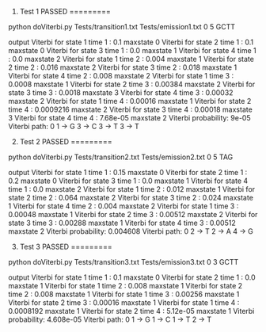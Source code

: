 1. Test 1 PASSED
=========

python doViterbi.py Tests/transition1.txt Tests/emission1.txt 0 5 GCTT

output
Viterbi for state 1 time 1 : 0.1 maxstate 0
Viterbi for state 2 time 1 : 0.1 maxstate 0
Viterbi for state 3 time 1 : 0.0 maxstate 1
Viterbi for state 4 time 1 : 0.0 maxstate 2
Viterbi for state 1 time 2 : 0.004 maxstate 1
Viterbi for state 2 time 2 : 0.016 maxstate 2
Viterbi for state 3 time 2 : 0.018 maxstate 1
Viterbi for state 4 time 2 : 0.008 maxstate 2
Viterbi for state 1 time 3 : 0.0008 maxstate 1
Viterbi for state 2 time 3 : 0.00384 maxstate 2
Viterbi for state 3 time 3 : 0.0018 maxstate 3
Viterbi for state 4 time 3 : 0.00032 maxstate 2
Viterbi for state 1 time 4 : 0.00016 maxstate 1
Viterbi for state 2 time 4 : 0.0009216 maxstate 2
Viterbi for state 3 time 4 : 0.00018 maxstate 3
Viterbi for state 4 time 4 : 7.68e-05 maxstate 2
Viterbi probability: 9e-05
Viterbi path:
0
1 -> G
3 -> C
3 -> T
3 -> T


2. Test 2 PASSED
=========

python doViterbi.py Tests/transition2.txt Tests/emission2.txt 0 5 TAG

output
Viterbi for state 1 time 1 : 0.15 maxstate 0
Viterbi for state 2 time 1 : 0.2 maxstate 0
Viterbi for state 3 time 1 : 0.0 maxstate 1
Viterbi for state 4 time 1 : 0.0 maxstate 2
Viterbi for state 1 time 2 : 0.012 maxstate 1
Viterbi for state 2 time 2 : 0.064 maxstate 2
Viterbi for state 3 time 2 : 0.024 maxstate 1
Viterbi for state 4 time 2 : 0.004 maxstate 2
Viterbi for state 1 time 3 : 0.00048 maxstate 1
Viterbi for state 2 time 3 : 0.00512 maxstate 2
Viterbi for state 3 time 3 : 0.00288 maxstate 1
Viterbi for state 4 time 3 : 0.00512 maxstate 2
Viterbi probability: 0.004608
Viterbi path:
0
2 -> T
2 -> A
4 -> G

3. Test 3 PASSED
=========

python doViterbi.py Tests/transition3.txt Tests/emission3.txt 0 3 GCTT

output
Viterbi for state 1 time 1 : 0.1 maxstate 0
Viterbi for state 2 time 1 : 0.0 maxstate 1
Viterbi for state 1 time 2 : 0.008 maxstate 1
Viterbi for state 2 time 2 : 0.008 maxstate 1
Viterbi for state 1 time 3 : 0.00256 maxstate 1
Viterbi for state 2 time 3 : 0.00016 maxstate 1
Viterbi for state 1 time 4 : 0.0008192 maxstate 1
Viterbi for state 2 time 4 : 5.12e-05 maxstate 1
Viterbi probability: 4.608e-05
Viterbi path:
0
1 -> G
1 -> C
1 -> T
2 -> T
